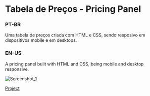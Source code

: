 # Tabela de Preços - Pricing Panel
### PT-BR
Uma tabela de preços criada com HTML e CSS, sendo resposivo em dispositivos mobile e em desktops.

### EN-US
A pricing panel built with HTML and CSS, being mobile and desktop responsive.

![Screenshot_1](https://user-images.githubusercontent.com/72823376/222981643-74576d2a-2022-4872-a60c-87a65ff5f505.jpg)

[Project](pricing-panel-5leqf3pn9-kauanbs29-hotmailcom.vercel.app)
